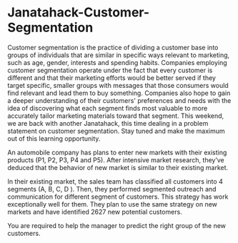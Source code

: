 # Janatahack-Customer-Segmentation
Customer segmentation is the practice of dividing a customer base into groups of individuals that are similar in specific ways relevant to marketing, such as age, gender, interests and spending habits.  Companies employing customer segmentation operate under the fact that every customer is different and that their marketing efforts would be better served if they target specific, smaller groups with messages that those consumers would find relevant and lead them to buy something. Companies also hope to gain a deeper understanding of their customers' preferences and needs with the idea of discovering what each segment finds most valuable to more accurately tailor marketing materials toward that segment.  This weekend, we are back with another Janatahack, this time dealing in a problem statement on customer segmentation. Stay tuned and make the maximum out of this learning opportunity.

An automobile company has plans to enter new markets with their existing products (P1, P2, P3, P4 and P5). After intensive market research, they’ve deduced that the behavior of new market is similar to their existing market. 

In their existing market, the sales team has classified all customers into 4 segments (A, B, C, D ). Then, they performed segmented outreach and communication for different segment of customers. This strategy has work exceptionally well for them. They plan to use the same strategy on new markets and have identified 2627 new potential customers. 

You are required to help the manager to predict the right group of the new customers.
